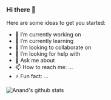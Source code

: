 ### Hi there 👋

Here are some ideas to get you started:

- 🔭 I’m currently working on 
- 🌱 I’m currently learning 
- 👯 I’m looking to collaborate on 
- 🤔 I’m looking for help with 
- 💬 Ask me about 
- 📫 How to reach me: ...
- ⚡ Fun fact: ...

<img src="https://github-readme-stats.vercel.app/api?username=anand9git&show_icons=true&count_private=true&title_color=ff0087&bg_color=fafbfc00&text_color=a2a2a2" alt="Anand's github stats" />
